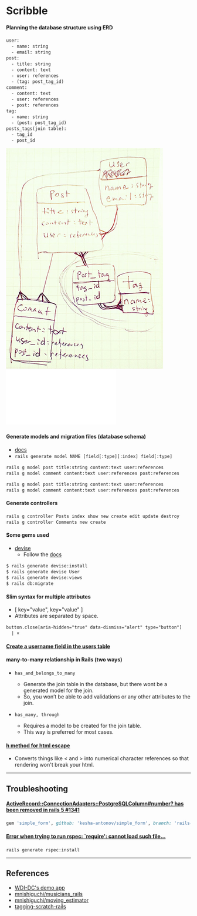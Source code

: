 # Scribble

#### Planning the database structure using ERD

```
user:
  - name: string
  - email: string
post:
  - title: string
  - content: text
  - user: references
  - (tag: post_tag_id)
comment:
  - content: text
  - user: references
  - post: references
tag:
  - name: string
  - (post: post_tag_id)
posts_tags(join table):
  - tag_id
  - post_id
```

![](erd_plan_400_600.jpg)
![](erd.pdf)

#### Generate models and migration files (database schema)

- [docs](http://guides.rubyonrails.org/command_line.html#rails-generate)
- `rails generate model NAME [field[:type][:index] field[:type]`

```
rails g model post title:string content:text user:references
rails g model comment content:text user:references post:references
```

```
rails g model post title:string content:text user:references
rails g model comment content:text user:references post:references
```

#### Generate controllers

```
rails g controller Posts index show new create edit update destroy
rails g controller Comments new create
```

#### Some gems used

- [devise](https://github.com/plataformatec/devise)
  + Follow the [docs](http://devise.plataformatec.com.br/)

```
$ rails generate devise:install
$ rails generate devise User
$ rails generate devise:views
$ rails db:migrate
```

#### Slim syntax for multiple attributes

- [ key="value", key="value" ]
- Attributes are separated by space.

```slim
button.close[aria-hidden="true" data-dismiss="alert" type="button"]
  | ×
```

#### [Create a username field in the users table](https://github.com/plataformatec/devise/wiki/How-To%3a-Allow-users-to-sign-in-using-their-username-or-email-address#create-a-username-field-in-the-users-table)

#### many-to-many relationship in Rails (two ways)

- `has_and_belongs_to_many`
  + Generate the join table in the database, but there wont be a generated model for the join.
  + So, you won’t be able to add validations or any other attributes to the join.

- `has_many, through`
  + Requires a model to be created for the join table.
  + This way is preferred for most cases.

#### [h method for html escape](http://stackoverflow.com/a/296751/3837223)

- Converts things like < and > into numerical character references so that rendering won't break your html.

---

## Troubleshooting

#### [ActiveRecord::ConnectionAdapters::PostgreSQLColumn#number? has been removed in rails 5 #1341](https://github.com/plataformatec/simple_form/issues/1341)

```rb
gem 'simple_form', github: 'kesha-antonov/simple_form', branch: 'rails-5-0'
```

#### [Error when trying to run rspec: `require': cannot load such file...](http://stackoverflow.com/a/25804049/3837223)

`rails generate rspec:install`

---

## References

- [WDI-DC's demo app](https://wdi-scribble.herokuapp.com)
- [mnishiguchi/musicians_rails](https://github.com/mnishiguchi/musicians_rails)
- [mnishiguchi/moving_estimator](https://github.com/mnishiguchi/moving_estimator)
- [tagging-scratch-rails](https://www.sitepoint.com/tagging-scratch-rails/)
